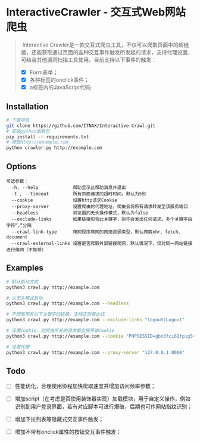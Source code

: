 # InteractiveCrawler - 交互式Web网站爬虫

> ​		Interactive Crawler是一款交互式爬虫工具，不仅可以爬取页面中的超链接，还能获取通过页面的各种交互事件触发所发起的请求，支持代理设置，可结合其他漏洞扫描工具使用。目前支持以下事件的触发：
>
> - [x] Form表单；
> - [x] 各种标签的onclick事件；
> - [x] a标签内的JavaScript代码;

## Installation

```bash
# 下载项目
git clone https://github.com/ITNAX/Interactive-Crawl.git
# 安装python依赖包
pip install -r requirements.txt
# 爬取http://example.com
python crawler.py http://example.com
```

## Options

```
可选参数：
  -h, --help             帮助显示此帮助消息并退出
  -t , --timeout         所有页面请求的超时时间，默认为5秒
  --cookie               设置http请求Cookie
  --proxy-server         设置爬虫的代理地址，爬虫会将所有请求转发至该服务端口
  --headless             浏览器的无头操作模式，默认为false
  --exclude-links        如果链接包含此关键字，则不会发出任何请求。多个关键字由字符“，”分隔
  --crawl-link-type      爬网程序爬网的网络资源类型，默认爬取xhr、fetch、document
  --crawl-external-links 设置是否爬取外部链接爬网，默认情况下，仅对同一网站链接进行爬网（不推荐）

```

## Examples

```bash
# 默认启动方式
python3 crawl.py http://example.com

# 以无头模式启动
python3 crawl.py http://example.com --headless

# 不爬取带有以下关键字的链接，支持正则表达式
python3 crawl.py http://example.com --exclude-links "logout|Logout"

# 设置Cookie，则爬虫所有的请求都会携带该Cookie
python3 crawl.py http://example.com --cookie "PHPSESSID=gbo3fci62fpig5vp4fq6a950h2; security=impossible"

# 设置代理
python3 crawl.py http://example.com --proxy-server "127.0.0.1:8000"
```

## Todo


- [ ] 性能优化，合理使用协程加快爬取速度并增加访问频率参数；
- [ ] 增加script（在考虑是否使用装饰器实现）加载模块，用于自定义操作，例如识别到用户登录界面，若有对应脚本可进行爆破，后期也可作网站指纹识别；
- [ ] 增加下拉列表等隐藏式交互事件触发；
- [ ] 增加不带有onclick属性的按钮交互事件触发；

